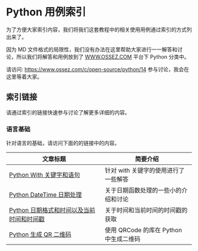 # Python 用例索引
为了方便大家索引内容，我们将我们这套教程中的相关使用用例通过索引的方式列出来了。

因为 MD 文件格式的局限性，我们没有办法在这里帮助大家进行一一解答和讨论，所以我们将解答和用例放到了 [WWW.OSSEZ.COM](https://www.ossez.com) 平台下 Python 分类中。

请访问: https://www.ossez.com/c/open-source/python/14 参与讨论，我会在这里等着大家。

## 索引链接
请通过索引的链接快速参与讨论了解更多详细的内容。

### 语言基础
针对语言的基础，请访问下面的的链接中的内容。

| 文章标题  | 简要介绍  |
|---|---|
| [Python With 关键字和语句](https://www.ossez.com/t/python-with/13387)  | 针对 with 关键字的使用进行了一些解答  |
| [Python DateTime 日期处理](https://www.ossez.com/t/python-datatime/13388)  | 关于日期函数处理的一些小的介绍和讨论 |
| [Python 日期格式和时间以及当前时间和时间戳](https://www.ossez.com/t/python/13389)  | 关于时间和当前时间的时间戳的获取 |
| [Python 生成 QR 二维码](https://www.ossez.com/t/python-qr/13396)  | 使用 QRCode 的库在 Python 中生成二维码 |

